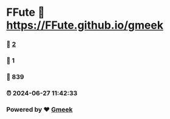 # FFute :link: https://FFute.github.io/gmeek 
### :page_facing_up: [2](https://FFute.github.io/gmeek/tag.html) 
### :speech_balloon: 1 
### :hibiscus: 839 
### :alarm_clock: 2024-06-27 11:42:33 
### Powered by :heart: [Gmeek](https://github.com/Meekdai/Gmeek)
